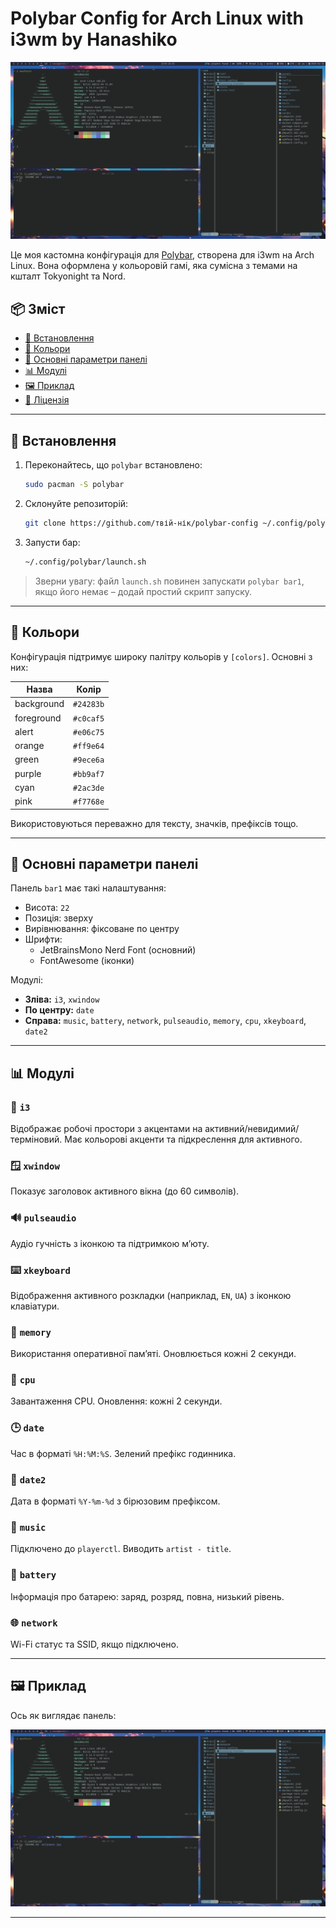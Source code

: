 
# Polybar Config for Arch Linux with i3wm by Hanashiko

![Example](./example.png)

Це моя кастомна конфігурація для [Polybar](https://github.com/polybar/polybar), створена для i3wm на Arch Linux. Вона оформлена у кольоровій гамі, яка сумісна з темами на кшталт Tokyonight та Nord.

## 📦 Зміст

- [🔧 Встановлення](#-встановлення)
- [🎨 Кольори](#-кольори)
- [📐 Основні параметри панелі](#-основні-параметри-панелі)
- [📊 Модулі](#-модулі)
- [🖼️ Приклад](#-приклад)
- [📃 Ліцензія](#-ліцензія)

---

## 🔧 Встановлення

1. Переконайтесь, що `polybar` встановлено:
   ```bash
   sudo pacman -S polybar
   ```

2. Склонуйте репозиторій:
   ```bash
   git clone https://github.com/твій-нік/polybar-config ~/.config/polybar
   ```

3. Запусти бар:
   ```bash
   ~/.config/polybar/launch.sh
   ```

> Зверни увагу: файл `launch.sh` повинен запускати `polybar bar1`, якщо його немає – додай простий скрипт запуску.

---

## 🎨 Кольори

Конфігурація підтримує широку палітру кольорів у `[colors]`. Основні з них:

| Назва         | Колір    |
|---------------|----------|
| background    | `#24283b` |
| foreground    | `#c0caf5` |
| alert         | `#e06c75` |
| orange        | `#ff9e64` |
| green         | `#9ece6a` |
| purple        | `#bb9af7` |
| cyan          | `#2ac3de` |
| pink          | `#f7768e` |

Використовуються переважно для тексту, значків, префіксів тощо.

---

## 📐 Основні параметри панелі

Панель `bar1` має такі налаштування:

- Висота: `22`
- Позиція: зверху
- Вирівнювання: фіксоване по центру
- Шрифти:
  - JetBrainsMono Nerd Font (основний)
  - FontAwesome (іконки)

Модулі:
- **Зліва:** `i3`, `xwindow`
- **По центру:** `date`
- **Справа:** `music`, `battery`, `network`, `pulseaudio`, `memory`, `cpu`, `xkeyboard`, `date2`

---

## 📊 Модулі

### 🧩 `i3`
Відображає робочі простори з акцентами на активний/невидимий/терміновий. Має кольорові акценти та підкреслення для активного.

### 🪟 `xwindow`
Показує заголовок активного вікна (до 60 символів).

### 🔊 `pulseaudio`
Аудіо гучність з іконкою та підтримкою м’юту.

### ⌨️ `xkeyboard`
Відображення активного розкладки (наприклад, `EN`, `UA`) з іконкою клавіатури.

### 🧠 `memory`
Використання оперативної пам’яті. Оновлюється кожні 2 секунди.

### 🧮 `cpu`
Завантаження CPU. Оновлення: кожні 2 секунди.

### 🕒 `date`
Час в форматі `%H:%M:%S`. Зелений префікс годинника.

### 📅 `date2`
Дата в форматі `%Y-%m-%d` з бірюзовим префіксом.

### 🎵 `music`
Підключено до `playerctl`. Виводить `artist - title`.

### 🔋 `battery`
Інформація про батарею: заряд, розряд, повна, низький рівень.

### 🌐 `network`
Wi-Fi статус та SSID, якщо підключено.

---

## 🖼️ Приклад

Ось як виглядає панель:

![Example](./example.png)

---
